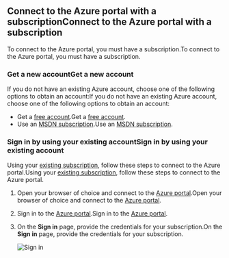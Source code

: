 
<!--
includes/azure-include-getting-started-v12portal-gettings-an-account.md

Latest Freshness check:  2016-04-11 , carlrab.

As of circa 2016-04-11, the following topics might include this include:
articles/sql-database/sql-database-get-started-tutorial.md

-->
## <a name="connect-to-the-azure-portal-with-a-subscription"></a><span data-ttu-id="f65d5-101">Connect to the Azure portal with a subscription</span><span class="sxs-lookup"><span data-stu-id="f65d5-101">Connect to the Azure portal with a subscription</span></span>
<span data-ttu-id="f65d5-102">To connect to the Azure portal, you must have a subscription.</span><span class="sxs-lookup"><span data-stu-id="f65d5-102">To connect to the Azure portal, you must have a subscription.</span></span>

### <a name="get-a-new-account"></a><span data-ttu-id="f65d5-103">Get a new account</span><span class="sxs-lookup"><span data-stu-id="f65d5-103">Get a new account</span></span>
<span data-ttu-id="f65d5-104">If you do not have an existing Azure account, choose one of the following options to obtain an account:</span><span class="sxs-lookup"><span data-stu-id="f65d5-104">If you do not have an existing Azure account, choose one of the following options to obtain an account:</span></span>

* <span data-ttu-id="f65d5-105">Get a [free account](https://azure.microsoft.com/get-started/).</span><span class="sxs-lookup"><span data-stu-id="f65d5-105">Get a [free account](https://azure.microsoft.com/get-started/).</span></span>
* <span data-ttu-id="f65d5-106">Use an [MSDN subscription](https://azure.microsoft.com/pricing/member-offers/msdn-benefits/).</span><span class="sxs-lookup"><span data-stu-id="f65d5-106">Use an [MSDN subscription](https://azure.microsoft.com/pricing/member-offers/msdn-benefits/).</span></span>

### <a name="sign-in-by-using-your-existing-account"></a><span data-ttu-id="f65d5-107">Sign in by using your existing account</span><span class="sxs-lookup"><span data-stu-id="f65d5-107">Sign in by using your existing account</span></span>
<span data-ttu-id="f65d5-108">Using your [existing subscription](https://account.windowsazure.com/Home/Index), follow these steps to connect to the Azure portal.</span><span class="sxs-lookup"><span data-stu-id="f65d5-108">Using your [existing subscription](https://account.windowsazure.com/Home/Index), follow these steps to connect to the Azure portal.</span></span>

1. <span data-ttu-id="f65d5-109">Open your browser of choice and connect to the [Azure portal](https://portal.azure.com/).</span><span class="sxs-lookup"><span data-stu-id="f65d5-109">Open your browser of choice and connect to the [Azure portal](https://portal.azure.com/).</span></span>
2. <span data-ttu-id="f65d5-110">Sign in to the [Azure portal](https://portal.azure.com/).</span><span class="sxs-lookup"><span data-stu-id="f65d5-110">Sign in to the [Azure portal](https://portal.azure.com/).</span></span>
3. <span data-ttu-id="f65d5-111">On the **Sign in** page, provide the credentials for your subscription.</span><span class="sxs-lookup"><span data-stu-id="f65d5-111">On the **Sign in** page, provide the credentials for your subscription.</span></span>
   
   ![Sign in](https://docstestmedia1.blob.core.windows.net/azure-media/includes/media/azure-getting-started-portal-login/login.png)


